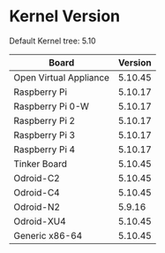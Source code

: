 
# Kernel Version

Default Kernel tree: 5.10

| Board | Version |
|-------|---------|
| Open Virtual Appliance | 5.10.45 |
| Raspberry Pi | 5.10.17 |
| Raspberry Pi 0-W | 5.10.17 |
| Raspberry Pi 2 | 5.10.17 |
| Raspberry Pi 3 | 5.10.17 |
| Raspberry Pi 4 | 5.10.17 |
| Tinker Board | 5.10.45 |
| Odroid-C2 | 5.10.45 |
| Odroid-C4 | 5.10.45 |
| Odroid-N2 | 5.9.16 |
| Odroid-XU4 | 5.10.45 |
| Generic x86-64 | 5.10.45 |
